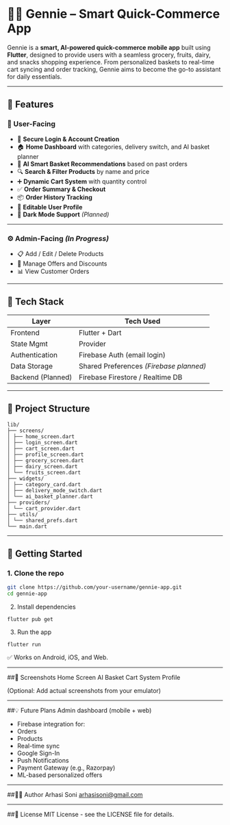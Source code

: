 # 🧞‍♂️ Gennie – Smart Quick-Commerce App

Gennie is a **smart, AI-powered quick-commerce mobile app** built using **Flutter**, designed to provide users with a seamless grocery, fruits, dairy, and snacks shopping experience. From personalized baskets to real-time cart syncing and order tracking, Gennie aims to become the go-to assistant for daily essentials.

---

## 📱 Features

### 🛒 User-Facing
- 🔐 **Secure Login & Account Creation**
- 🏠 **Home Dashboard** with categories, delivery switch, and AI basket planner
- 🧠 **AI Smart Basket Recommendations** based on past orders
- 🔍 **Search & Filter Products** by name and price
- ➕ **Dynamic Cart System** with quantity control
- ✅ **Order Summary & Checkout**
- 📦 **Order History Tracking**
- 👤 **Editable User Profile**
- 🌙 **Dark Mode Support** *(Planned)*

---

### ⚙️ Admin-Facing *(In Progress)*
- 📋 Add / Edit / Delete Products
- 🎯 Manage Offers and Discounts
- 📊 View Customer Orders

---

## 🧠 Tech Stack

| Layer           | Tech Used                                |
|----------------|-------------------------------------------|
| Frontend       | Flutter + Dart                           |
| State Mgmt     | Provider                                  |
| Authentication | Firebase Auth (email login)               |
| Data Storage   | Shared Preferences *(Firebase planned)*   |
| Backend (Planned) | Firebase Firestore / Realtime DB       |

---

## 📂 Project Structure
```
lib/
├── screens/
│ ├── home_screen.dart
│ ├── login_screen.dart
│ ├── cart_screen.dart
│ ├── profile_screen.dart
│ ├── grocery_screen.dart
│ ├── dairy_screen.dart
│ └── fruits_screen.dart
├── widgets/
│ ├── category_card.dart
│ ├── delivery_mode_switch.dart
│ └── ai_basket_planner.dart
├── providers/
│ └── cart_provider.dart
├── utils/
│ └── shared_prefs.dart
└── main.dart
```

---

## 🚀 Getting Started

### 1. Clone the repo

```bash
git clone https://github.com/your-username/gennie-app.git
cd gennie-app
```
2. Install dependencies
```
flutter pub get
```
3. Run the app
```
flutter run
```
✅ Works on Android, iOS, and Web.

---

##📸 Screenshots
Home Screen	AI Basket	Cart System	Profile

(Optional: Add actual screenshots from your emulator)

---

##💡 Future Plans
Admin dashboard (mobile + web)
- Firebase integration for:
- Orders
- Products
- Real-time sync
- Google Sign-In
- Push Notifications
- Payment Gateway (e.g., Razorpay)
- ML-based personalized offers

---

##👨‍💻 Author
Arhasi Soni
arhasisoni@gmail.com

---

##📄 License
MIT License - see the LICENSE file for details.
